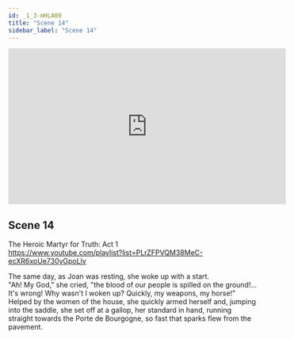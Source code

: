 ```yaml
---
id: _1_3-mHLA00
title: "Scene 14"
sidebar_label: "Scene 14"
---
```


<div class="video-float-container">
  <iframe
    width="560"
    height="315"
    src="https://www.youtube.com/embed/_1_3-mHLA00"
    title="YouTube video player"
    frameborder="0"
    allow="accelerometer; autoplay; clipboard-write; encrypted-media; gyroscope; picture-in-picture; web-share"
    referrerpolicy="strict-origin-when-cross-origin"
    allowfullscreen
  ></iframe>
</div>

## Scene 14

The Heroic Martyr for Truth: Act 1   
https://www.youtube.com/playlist?list=PLrZFPVQM38MeC-ecXR6xoUe730yGpoLlv 

The same day, as Joan was resting, she woke up with a start.  
"Ah! My God," she cried, "the blood of our people is spilled on the ground!... It's wrong! Why wasn't I woken up? Quickly, my weapons, my horse!"  
Helped by the women of the house, she quickly armed herself and, jumping into the saddle, she set off at a gallop, her standard in hand, running straight towards the Porte de Bourgogne, so fast that sparks flew from the pavement.
